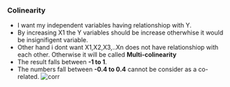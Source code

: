 ### Colinearity

* I want my independent variables having relationshiop with Y.
* By increasing X1 the Y variables should be increase otherwhise it would be insignifigent variable.
* Other hand i dont want X1,X2,X3,..Xn does not have relationshiop with each other. Otherwise it will be called **Multi-colinearity**
* The result falls between **-1 to 1**.
* The numbers fall between **-0.4 to 0.4** cannot be consider as a co-related.
![corr](https://cio-wiki.org/images/2/22/Pearson_Correlation_Coefficent.png)
